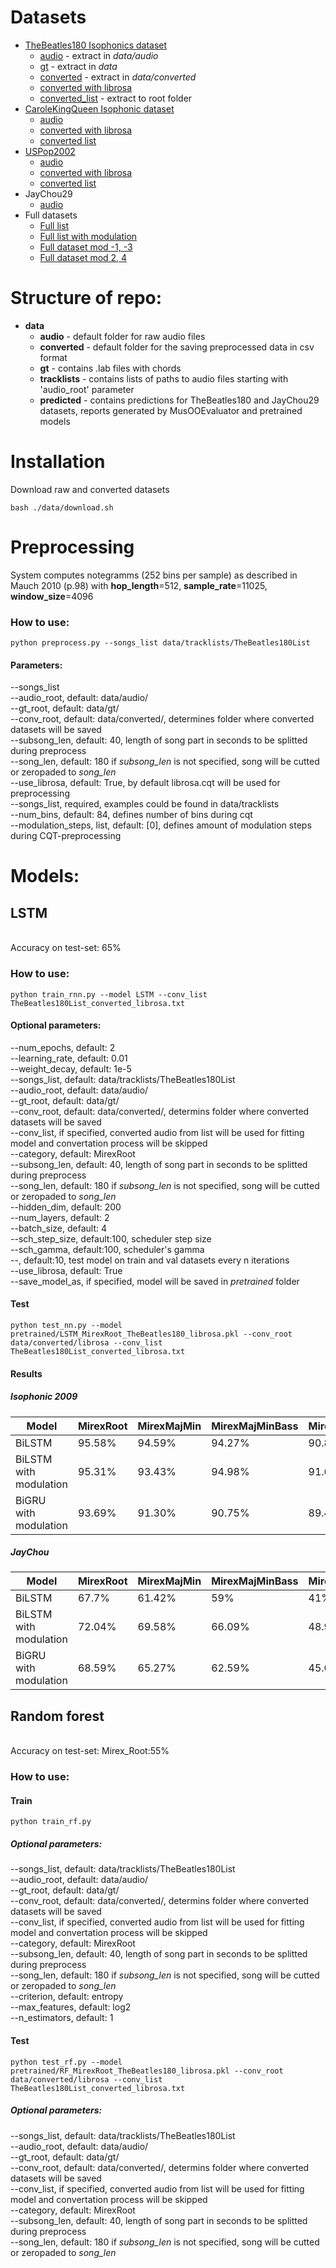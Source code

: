 # Datasets
- [TheBeatles180 Isophonics dataset](http://www.isophonics.net/content/reference-annotations-beatles) 
  - [audio](https://drive.google.com/open?id=1WzdcHeLeFHrYu_2_NDTEEglfrKLLKc1c) - extract in <i>data/audio</i>
  - [gt](https://drive.google.com/open?id=1EK59lTqt6iXN7ykdZXJyrYLuHmws36lh) - extract in <i>data</i>
  - [converted](https://drive.google.com/open?id=1Yh4dBJqtYkN7Hy5qp8E-dKeITX9D38I_) - extract in <i>data/converted</i>
  - [converted with librosa](https://drive.google.com/open?id=1hiTi_CPKxu9Qpli-zch1vINa4iY5iE9s)
  - [converted_list](https://drive.google.com/open?id=1E-TVqZvlFIJ2KzxmkkdhPxlKXxzQAcZJ) - extract to root folder
- [CaroleKingQueen Isophonic dataset](http://www.isophonics.net/content/reference-annotations-carole-king)
  - [audio](https://drive.google.com/open?id=1GVBNRwZ_YFHD9aroqP_NaI57H07_R3GR)
  - [converted with librosa](https://drive.google.com/open?id=1WbyWA4UcYuMHw7QvXMpb-i1PJrpKDKiZ)
  - [converted list](https://drive.google.com/open?id=1vMFUvgJrAzCsO4PjZ98pYkirGRGNt3Sk)
- [USPop2002](https://labrosa.ee.columbia.edu/projects/musicsim/uspop2002.html)
  - [audio](https://drive.google.com/open?id=161eEk-o1ulujRh_n-hYmQxlwdmbhWWja)
  - [converted with librosa](https://drive.google.com/open?id=1w8Mo2r6ml1v76SiU3MTjgoWiNjFLOH9a)
  - [converted list](https://drive.google.com/open?id=1V5zdvcB50YLfnTlsKyZspvTuVbWghrLE)
- JayChou29
  - [audio](https://drive.google.com/open?id=1s55LgFKyybeSueruV8Xvtwh6TE4yJnAb)
- Full datasets
  - [Full list](https://drive.google.com/open?id=1m8wC0vAc4p-HbNx68PH1gOfSKv2FE_EU)
  - [Full list with modulation](https://drive.google.com/open?id=1HSWo6Wv1fWmWjViN13TERxIgUpCMxoHe)
  - [Full dataset mod -1, -3](https://drive.google.com/file/d/19kqa5sZ7YwWd4KHZ8DdyUSP1eDkKnhiL)
  - [Full dataset mod 2, 4](https://drive.google.com/file/d/19kqa5sZ7YwWd4KHZ8DdyUSP1eDkKnhiL)
# Structure of repo:
- <b>data</b>
  - <b>audio</b> - default folder for raw audio files
  - <b>converted</b> - default folder for the saving preprocessed data in csv format
  - <b>gt</b> - contains .lab files with chords
  - <b>tracklists</b> - contains lists of paths to audio files starting with 'audio_root' parameter
  - <b>predicted</b> - contains predictions for TheBeatles180 and JayChou29 datasets, reports generated by MusOOEvaluator and pretrained models
# Installation
Download raw and converted datasets
```
bash ./data/download.sh
```
# Preprocessing
System computes notegramms (252 bins per sample) as described in Mauch 2010 (p.98) with <b>hop_length</b>=512, <b>sample_rate</b>=11025, <b>window_size</b>=4096
### How to use:
```
python preprocess.py --songs_list data/tracklists/TheBeatles180List
```
#### Parameters:
--songs_list<br>
--audio_root, default: data/audio/<br>
--gt_root, default: data/gt/<br>
--conv_root, default: data/converted/, determines folder where converted datasets will be saved<br>
--subsong_len, default: 40, length of song part in seconds to be splitted during preprocess<br> 
--song_len, default: 180 if <i>subsong_len</i> is not specified, song will be cutted or zeropaded to <i>song_len</i><br> 
--use_librosa, default: True, by default librosa.cqt will be used for preprocessing<br>
--songs_list, required, examples could be found in data/tracklists<br>
--num_bins, default: 84, defines number of bins during cqt<br>
--modulation_steps, list, default: [0], defines amount of modulation steps during CQT-preprocessing <br>
# Models:
## LSTM
  <br>Accuracy on test-set: 65%
### How to use:
```
python train_rnn.py --model LSTM --conv_list TheBeatles180List_converted_librosa.txt
```
#### Optional parameters:
--num_epochs, default: 2<br>
--learning_rate, default: 0.01<br>
--weight_decay, default: 1e-5<br>
--songs_list, default: data/tracklists/TheBeatles180List<br>
--audio_root, default: data/audio/<br>
--gt_root, default: data/gt/<br>
--conv_root, default: data/converted/, determins folder where converted datasets will be saved<br>
--conv_list, if specified, converted audio from list will be used for fitting model and convertation process will be skipped<br>
--category, default: MirexRoot<br>
--subsong_len, default: 40, length of song part in seconds to be splitted during preprocess<br> 
--song_len, default: 180 if <i>subsong_len</i> is not specified, song will be cutted or zeropaded to <i>song_len</i><br> 
--hidden_dim, default: 200<br>
--num_layers, default: 2<br>
--batch_size, default: 4<br>
--sch_step_size, default:100, scheduler step size<br>
--sch_gamma, default:100, scheduler's gamma<br>
--, default:10, test model on train and val datasets every n iterations <br>
--use_librosa, default: True <br>
--save_model_as, if specified, model will be saved in <i>pretrained</i> folder 
#### Test
```
python test_nn.py --model pretrained/LSTM_MirexRoot_TheBeatles180_librosa.pkl --conv_root data/converted/librosa --conv_list TheBeatles180List_converted_librosa.txt
```
#### Results
##### Isophonic 2009
|Model| MirexRoot     | MirexMajMin  | MirexMajMinBass | MirexSevenths | MirexSeventhsBass |
| ------------- | ------------- | ------------- | ------------- | ------------- | ------------- |
|BiLSTM|95.58%  | 94.59%  | 94.27%  | 90.86%  | 90.6%  |
|BiLSTM with modulation| 95.31%  | 93.43%  | 94.98%  | 91.67%  | 91.25%  |
|BiGRU with modulation| 93.69%  | 91.30%  | 90.75%  | 89.46%  | 87.43%  |

##### JayChou
|Model| MirexRoot     | MirexMajMin  | MirexMajMinBass | MirexSevenths | MirexSeventhsBass |
| ------------- | ------------- | ------------- | ------------- | ------------- | ------------- |
|BiLSTM|67.7%  | 61.42%  | 59%  | 41%  | 39.33%  |
|BiLSTM with modulation| 72.04%  | 69.58%  | 66.09%  | 48.97%  | 44.98%  |
|BiGRU with modulation| 68.59%  | 65.27%  | 62.59%  | 45.08%  | 40.37%  |

## Random forest
  <br>Accuracy on test-set: Mirex_Root:55%<br>
### How to use:
#### Train
```
python train_rf.py
```
##### Optional parameters:
--songs_list, default: data/tracklists/TheBeatles180List<br>
--audio_root, default: data/audio/<br>
--gt_root, default: data/gt/<br>
--conv_root, default: data/converted/, determins folder where converted datasets will be saved<br>
--conv_list, if specified, converted audio from list will be used for fitting model and convertation process will be skipped<br>
--category, default: MirexRoot<br>
--subsong_len, default: 40, length of song part in seconds to be splitted during preprocess<br>
--song_len, default: 180 if <i>subsong_len</i> is not specified, song will be cutted or zeropaded to <i>song_len</i><br> 
--criterion, default: entropy<br>
--max_features, default: log2<br>
--n_estimators, default: 1<br>
#### Test
```
python test_rf.py --model pretrained/RF_MirexRoot_TheBeatles180_librosa.pkl --conv_root data/converted/librosa --conv_list TheBeatles180List_converted_librosa.txt
```
##### Optional parameters:
--songs_list, default: data/tracklists/TheBeatles180List<br>
--audio_root, default: data/audio/<br>
--gt_root, default: data/gt/<br>
--conv_root, default: data/converted/, determins folder where converted datasets will be saved<br>
--conv_list, if specified, converted audio from list will be used for fitting model and convertation process will be skipped<br>
--category, default: MirexRoot<br>
--subsong_len, default: 40, length of song part in seconds to be splitted during preprocess<br>
--song_len, default: 180 if <i>subsong_len</i> is not specified, song will be cutted or zeropaded to <i>song_len</i><br> 
